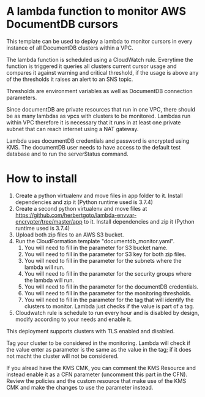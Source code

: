 # A lambda function to monitor AWS DocumentDB cursors

This template can be used to deploy a lambda to monitor cursors in every instance of all DocumentDB clusters within a VPC. 

The lambda function is scheduled using a CloudWatch rule. Everytime the function is triggered it queries all clusters current cursor usage and compares it against warning and critical threshold, if the usage is above any of the thresholds it raises an alert to an SNS topic. 

Thresholds are environment variables as well as DocumentDB connection parameters. 

Since documentDB are private resources that run in one VPC, there should be as many lambdas as vpcs with clusters to be monitored. Lambdas run within VPC therefore it is necessary that it runs in at least one private subnet that can reach internet using a NAT gateway. 

Lambda uses documentDB credentials and password is encrypted using KMS. The documentDB user needs to have access to the default test database and to run the serverStatus command.   

# How to install
1. Create a python virtualenv and move files in app folder to it. Install dependencies and zip it (Python runtime used is 3.7.4)
2. Create a second python virtualenv and move files at https://github.com/herbertgoto/lambda-envvar-encrypter/tree/master/app to it. Install dependencies and zip it (Python runtime used is 3.7.4)
3. Upload both zip files to an AWS S3 bucket.
4. Run the CloudFormation template "documentdb_monitor.yaml".
    1. You will need to fill in the parameter for S3 bucket name.
    2. You will need to fill in the parameter for S3 key for both zip files.
    3. You will need to fill in the parameter for the subnets where the lambda will run.
    4. You will need to fill in the parameter for the security groups where the lambda will run.
    5. You will need to fill in the parameter for the documentDB credentials. 
    6. You will need to fill in the parameter for the monitoring thresholds. 
    7. You will need to fill in the parameter for the tag that will identify the clusters to monitor. Lambda just checks if the value is part of a tag.   
5. Cloudwatch rule is schedule to run every hour and is disabled by design, modify according to your needs and enable it. 

This deployment supports clusters with TLS enabled and disabled. 

Tag your cluster to be considered in the monitoring. Lambda will check if the value enter as parameter is the same as the value in the tag; if it does not macht the cluster will not be considered. 

If you alread have the KMS CMK, you can comment the KMS Resource and instead enable it as a CFN parameter (uncomment this part in the CFN). Review the policies and the custom resource that make use of the KMS CMK and make the changes to use the parameter instead. 